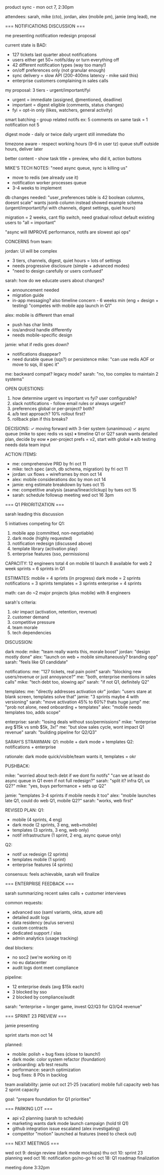 product sync - mon oct 7, 2:30pm

attendees: sarah, mike (cto), jordan, alex (mobile pm), jamie (eng lead), me

=== NOTIFICATIONS DISCUSSION ===

me presenting notification redesign proposal

current state is BAD:
- 127 tickets last quarter about notifications
- users either get 50+ notifs/day or turn everything off
- 42 different notification types (way too many!)
- on/off preferences only (not granular enough)
- sync delivery = slow API (200-400ms latency - mike said this)
- enterprise customers complaining in sales calls

my proposal:
3 tiers - urgent/important/fyi
- urgent = immediate (assigned, @mentioned, deadline)
- important = digest eligible (comments, status changes)
- fyi = opt-in only (likes, watchers, general activity)

smart batching - group related notifs
ex: 5 comments on same task = 1 notification not 5

digest mode - daily or twice daily
urgent still immediate tho

timezone aware - respect working hours (9-6 in user tz)
queue stuff outside hours, deliver later

better content - show task title + preview, who did it, action buttons

MIKE'S TECH NOTES:
"need async queue, sync is killing us"
- move to redis (we already use it)
- notification worker processes queue
- 3-4 weeks to implement

db changes needed:
"user_preferences table is 42 boolean columns, doesnt scale"
wants jsonb column instead
showed example schema (urgent/important/fyi with channels, digest settings, quiet hours)

migration = 2 weeks, cant flip switch, need gradual rollout
default existing users to "all = important"

"async will IMPROVE performance, notifs are slowest api ops"

CONCERNS from team:

jordan: UI will be complex
- 3 tiers, channels, digest, quiet hours = lots of settings
- needs progressive disclosure (simple + advanced modes)
- "need to design carefully or users confused"

sarah: how do we educate users about changes?
- announcement needed
- migration guide
- in-app messaging?
also timeline concern - 6 weeks min (eng + design + testing)
"competes with mobile app launch in Q1"

alex: mobile is different than email
- push has char limits
- ios/android handle differently
- needs mobile-specific design

jamie: what if redis goes down?
- notifications disappear?
- need durable queue (sqs?) or persistence
mike: "can use redis AOF or move to sqs, ill spec it"

me: backward compat? legacy mode?
sarah: "no, too complex to maintain 2 systems"

OPEN QUESTIONS:
1. how determine urgent vs important vs fyi? user configurable?
2. slack notifications - follow email rules or always urgent?
3. preferences global or per-project? both?
4. a/b test approach? 10% rollout first?
5. rollback plan if this breaks?

DECISIONS:
✓ moving forward with 3-tier system (unanimous)
✓ async queue (mike to spec redis vs sqs)
⏸ timeline Q1 or Q2? sarah wants detailed plan, decide by eow
⏸ per-project prefs = v2, start with global
⏸ a/b testing needs data team input

ACTION ITEMS:
- me: comprehensive PRD by fri oct 11
- mike: tech spec (arch, db schema, migration) by fri oct 11
- jordan: ux flows + wireframes by mon oct 14
- alex: mobile considerations doc by mon oct 14
- jamie: eng estimate breakdown by tues oct 15
- me: competitive analysis (asana/linear/clickup) by tues oct 15
- sarah: schedule followup meeting wed oct 16 3pm

=== Q1 PRIORITIZATION ===

sarah leading this discussion

5 initiatives competing for Q1:
1. mobile app (committed, non-negotiable)
2. dark mode (highly requested)
3. notification redesign (discussed above)
4. template library (activation play)
5. enterprise features (sso, permissions)

CAPACITY:
12 engineers total
4 on mobile til launch
8 available for web
2 week sprints = 6 sprints in Q1

ESTIMATES:
mobile = 4 sprints (in progress)
dark mode = 2 sprints
notifications = 3 sprints
templates = 3 sprints
enterprise = 4 sprints

math: can do ~2 major projects (plus mobile) with 8 engineers

sarah's criteria:
1. okr impact (activation, retention, revenue)
2. customer demand
3. competitive pressure
4. team morale
5. tech dependencies

DISCUSSION:

dark mode:
mike: "team really wants this, morale boost"
jordan: "design mostly done"
alex: "launch on web + mobile simultaneously? branding opp"
sarah: "feels like Q1 candidate"

notifications:
me: "127 tickets, real pain point"
sarah: "blocking new users/revenue or just annoyance?"
me: "both, enterprise mentions in sales calls"
mike: "tech debt too, slowing api"
sarah: "if not Q1, definitely Q2"

templates:
me: "directly addresses activation okr"
jordan: "users stare at blank screen, templates solve that"
jamie: "3 sprints maybe 4 with versioning"
sarah: "move activation 45% to 60%? thats huge jump"
me: "prob not alone, need onboarding + templates"
alex: "mobile needs templates too, adds scope"

enterprise:
sarah: "losing deals without sso/permissions"
mike: "enterprise avg $15k vs smb $5k, 3x!"
me: "but slow sales cycle, wont impact Q1 revenue"
sarah: "building pipeline for Q2/Q3"

SARAH'S STRAWMAN:
Q1: mobile + dark mode + templates
Q2: notifications + enterprise

rationale: dark mode quick/visible/team wants it, templates = okr

PUSHBACK:

mike: "worried about tech debt if we dont fix notifs"
"can we at least do async queue in Q1 even if not full redesign?"
sarah: "split it? infra Q1, ux Q2?"
mike: "yes, buys performance + sets up Q2"

jamie: "templates 3-4 sprints if mobile needs it too"
alex: "mobile launches late Q1, could do web Q1, mobile Q2?"
sarah: "works, web first"

REVISED PLAN:
Q1:
- mobile (4 sprints, 4 eng)
- dark mode (2 sprints, 3 eng, web+mobile)
- templates (3 sprints, 3 eng, web only)
- notif infrastructure (1 sprint, 2 eng, async queue only)

Q2:
- notif ux redesign (2 sprints)
- templates mobile (1 sprint)
- enterprise features (4 sprints)

consensus: feels achievable, sarah will finalize

=== ENTERPRISE FEEDBACK ===

sarah summarizing recent sales calls + customer interviews

common requests:
- advanced sso (saml variants, okta, azure ad)
- detailed audit logs
- data residency (eu/us servers)
- custom contracts
- dedicated support / slas
- admin analytics (usage tracking)

deal blockers:
- no soc2 (we're working on it)
- no eu datacenter
- audit logs dont meet compliance

pipeline:
- 12 enterprise deals (avg $15k each)
- 3 blocked by sso
- 2 blocked by compliance/audit

sarah: "enterprise = longer game, invest Q2/Q3 for Q3/Q4 revenue"

=== SPRINT 23 PREVIEW ===

jamie presenting

sprint starts mon oct 14

planned:
- mobile: polish + bug fixes (close to launch!)
- dark mode: color system refactor (foundation)
- onboarding: a/b test results
- performance: search optimization
- bug fixes: 8 P0s in backlog

team availability:
jamie out oct 21-25 (vacation)
mobile full capacity
web has 2 sprint capacity

goal: "prepare foundation for Q1 priorities"

=== PARKING LOT ===

- api v2 planning (sarah to schedule)
- marketing wants dark mode launch campaign (hold til Q1)
- github integration issue escalated (alex investigating)
- competitor "motion" launched ai features (need to check out)

=== NEXT MEETINGS ===

wed oct 9: design review (dark mode mockups)
thu oct 10: sprint 23 planning
wed oct 16: notification go/no-go
fri oct 18: Q1 roadmap finalization

meeting done 3:32pm

